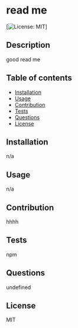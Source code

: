 # read me

  
  [![License: MIT](https://img.shields.io/badge/License-MIT-yellow.svg)]

  ## Description
  good read me

  
  ## Table of contents
  * [Installation](#installation)
  * [Usage](#usage)
  * [Contribution](#contribution)
  * [Tests](#tests)
  * [Questions](#questions)
  * [License](#license)
  

  ## Installation
  n/a


  ## Usage
  n/a



  ## Contribution 
  hhhh


  
  
  ## Tests
  npm



  
  ## Questions
  undefined




  ## License
  MIT




